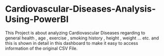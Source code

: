 # Cardiovascular-Diseases-Analysis-Using-PowerBI
This Project is about analyzing Cardiovascular Diseases regarding to general health , age , exercise , smoking history , height , weight ... etc. and this is shown in detail in this dashboard to make it easy to access information of the original CSV File.
